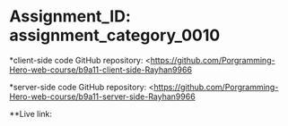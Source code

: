# Assignment_ID: assignment_category_0010



*client-side code GitHub repository: <https://github.com/Porgramming-Hero-web-course/b9a11-client-side-Rayhan9966


*server-side code GitHub repository: <https://github.com/Porgramming-Hero-web-course/b9a11-server-side-Rayhan9966



**Live link:

